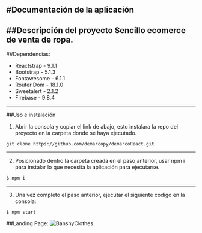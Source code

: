 #Documentación de la aplicación
---
##Descripción del proyecto
Sencillo ecomerce de venta de ropa. 
---
##Dependencias:
- Reactstrap - 9.1.1
- Bootstrap - 5.1.3
- Fontawesome - 6.1.1
- Router Dom - 18.1.0
- Sweetalert - 2.1.2
- Firebase - 9.8.4
---
##Uso e instalación
1. Abrir la consola y copiar el link de abajo, esto instalara la repo del proyecto en la carpeta donde se haya ejecutado.
~~~
git clone https://github.com/demarcopy/demarcoReact.git
~~~
---
2. Posicionado dentro la carpeta creada en el paso anterior, usar npm i para instalar lo que necesita la aplicación para ejecutarse.
~~~
$ npm i
~~~
---
3. Una vez completo el paso anterior, ejecutar el siguiente codigo en la consola:
~~~
$ npm start
~~~


##Landing Page:
![BanshyClothes](https://i.ibb.co/LYPzg3w/11.png)
